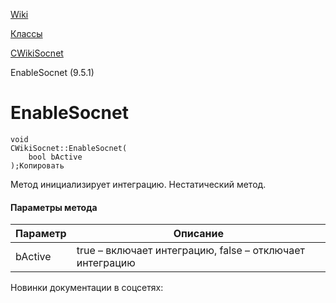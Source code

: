 [Wiki](/api_help/wiki/index.php)

[Классы](/api_help/wiki/classes/index.php)

[CWikiSocnet](/api_help/wiki/classes/cwikisocnet/index.php)

EnableSocnet (9.5.1)

EnableSocnet
============

```
void
CWikiSocnet::EnableSocnet(
	bool bActive
);Копировать
```

Метод инициализирует интеграцию. Нестатический метод.

#### Параметры метода

| Параметр | Описание |
| --- | --- |
| bActive | true – включает интеграцию, false – отключает интеграцию |

Новинки документации в соцсетях: